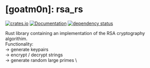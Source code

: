 # [goatm0n]: rsa_rs

[![crates.io][crate-image]][crate-link]
[![Documentation][doc-image]][doc-link]
[![dependency status][deps-image]][deps-link]

Rust library containing an implementation of the RSA cryptography algorithim.  \
Functionality: \
-> generate keypairs \
-> encrypt / decrypt strings \
-> generate random large primes \

[//]: # (badges)

[crate-image]: https://buildstats.info/crate/rsa_rs
[crate-link]: https://crates.io/crates/rsa_rs
[doc-image]: https://docs.rs/rsa_rs/badge.svg
[doc-link]: https://docs.rs/rsa_rs
[deps-image]: https://deps.rs/repo/github/goatm0n/rsa_rs/status.svg
[deps-link]: https://deps.rs/repo/github/goatm0n/rsa_rs
